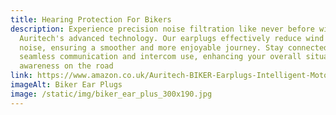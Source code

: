 ```yaml
---
title: Hearing Protection For Bikers
description: Experience precision noise filtration like never before with
  Auritech's advanced technology. Our earplugs effectively reduce wind and road
  noise, ensuring a smoother and more enjoyable journey. Stay connected with
  seamless communication and intercom use, enhancing your overall situational
  awareness on the road
link: https://www.amazon.co.uk/Auritech-BIKER-Earplugs-Intelligent-Motorcyclists/dp/B01FUFT0SW?maas=maas_adg_C21708103096B6C69FBB4BFB746EEE52_afap_abs&ref_=aa_maas&tag=maas
imageAlt: Biker Ear Plugs
image: /static/img/biker_ear_plus_300x190.jpg
---
```

